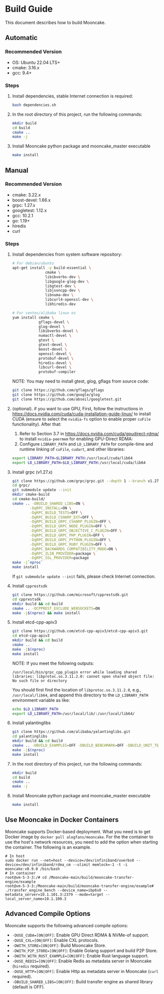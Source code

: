 # Build Guide

This document describes how to build Mooncake.

## Automatic

### Recommended Version
- OS: Ubuntu 22.04 LTS+
- cmake: 3.16.x
- gcc: 9.4+

### Steps
1. Install dependencies, stable Internet connection is required:
   ```bash
   bash dependencies.sh
   ```

2. In the root directory of this project, run the following commands:
   ```bash
   mkdir build
   cd build
   cmake ..
   make -j
   ```
3. Install Mooncake python package and mooncake_master executable
   ```bash
   make install
   ```

## Manual

### Recommended Version
- cmake: 3.22.x
- boost-devel: 1.66.x
- grpc: 1.27.x
- googletest: 1.12.x
- gcc: 10.2.1
- go: 1.19+
- hiredis
- curl

### Steps

1. Install dependencies from system software repository:
    ```bash
    # For debian/ubuntu
    apt-get install -y build-essential \
                   cmake \
                   libibverbs-dev \
                   libgoogle-glog-dev \
                   libgtest-dev \
                   libjsoncpp-dev \
                   libnuma-dev \
                   libcurl4-openssl-dev \
                   libhiredis-dev

    # For centos/alibaba linux os
    yum install cmake \
                gflags-devel \
                glog-devel \
                libibverbs-devel \
                numactl-devel \
                gtest \
                gtest-devel \
                boost-devel \
                openssl-devel \
                protobuf-devel \
                hiredis-devel \
                libcurl-devel \
                protobuf-compiler 
    ```
    NOTE: You may need to install gtest, glog, gflags from source code:
    ```bash
    git clone https://github.com/gflags/gflags
    git clone https://github.com/google/glog
    git clone https://github.com/abseil/googletest.git
    ```

1. (optional). if you want to use GPU,
    First, follow the instructions in https://docs.nvidia.com/cuda/cuda-installation-guide-linux/ to install CUDA (ensure to select the `nvidia-fs` option to enable proper `cuFile` functionality). After that:
    1) Refer to Section 3.7 in https://docs.nvidia.com/cuda/gpudirect-rdma/ to install `nvidia-peermem` for enabling GPU-Direct RDMA:
    2) Configure `LIBRARY_PATH` and `LD_LIBRARY_PATH` for compile-time and runtime linking of `cuFile`, `cudart`, and other libraries:
    ```bash
    export LIBRARY_PATH=$LIBRARY_PATH:/usr/local/cuda/lib64
    export LD_LIBRARY_PATH=$LD_LIBRARY_PATH:/usr/local/cuda/lib64
    ```

2. Install grpc (v1.27.x)
    ```bash
    git clone https://github.com/grpc/grpc.git --depth 1 --branch v1.27.x
    cd grpc/
    git submodule update --init
    mkdir cmake-build
    cd cmake-build/
    cmake .. -DBUILD_SHARED_LIBS=ON \
            -DgRPC_INSTALL=ON \
            -DgRPC_BUILD_TESTS=OFF \
            -DgRPC_BUILD_CSHARP_EXT=OFF \
            -DgRPC_BUILD_GRPC_CSHARP_PLUGIN=OFF \
            -DgRPC_BUILD_GRPC_NODE_PLUGIN=OFF \
            -DgRPC_BUILD_GRPC_OBJECTIVE_C_PLUGIN=OFF \
            -DgRPC_BUILD_GRPC_PHP_PLUGIN=OFF \
            -DgRPC_BUILD_GRPC_PYTHON_PLUGIN=OFF \
            -DgRPC_BUILD_GRPC_RUBY_PLUGIN=OFF \
            -DgRPC_BACKWARDS_COMPATIBILITY_MODE=ON \
            -DgRPC_ZLIB_PROVIDER=package \
            -DgRPC_SSL_PROVIDER=package
    make -j`nproc`
    make install
    ```
    If `git submodule update --init` fails, please check Internet connection.

3. Install `cpprestsdk`
    ```bash
    git clone https://github.com/microsoft/cpprestsdk.git
    cd cpprestsdk
    mkdir build && cd build
    cmake .. -DCPPREST_EXCLUDE_WEBSOCKETS=ON
    make -j$(nproc) && make install
    ```

4. Install etcd-cpp-apiv3
    ```bash
    git clone https://github.com/etcd-cpp-apiv3/etcd-cpp-apiv3.git
    cd etcd-cpp-apiv3
    mkdir build && cd build
    cmake ..
    make -j$(nproc)
    make install
    ```
    NOTE: If you meet the following outputs:
    ```
    /usr/local/bin/grpc_cpp_plugin error while loading shared libraries: libprotoc.so.3.11.2.0: cannot open shared object file: No such file or directory
    ```
    You should first find the location of `libprotoc.so.3.11.2.0`, e.g., `/usr/local/lib64`, and append this directory to the `LD_LIBRARY_PATH` environment variable as like:
    ```bash
    echo $LD_LIBRARY_PATH
    export LD_LIBRARY_PATH=/usr/local/lib/:/usr/local/lib64/
    ```
5. Install yalantinglibs
    ```bash
    git clone https://github.com/alibaba/yalantinglibs.git
    cd yalantinglibs
    mkdir build && cd build
    cmake .. -DBUILD_EXAMPLES=OFF -DBUILD_BENCHMARK=OFF -DBUILD_UNIT_TESTS=OFF
    make -j$(nproc)
    make install
    ```

6. In the root directory of this project, run the following commands:
   ```bash
   mkdir build
   cd build
   cmake ..
   make -j
   ```

7. Install Mooncake python package and mooncake_master executable
   ```bash
   make install
   ```

## Use Mooncake in Docker Containers
Mooncake supports Docker-based deployment. What you need is to get Docker image by `docker pull alogfans/mooncake`.
For the the container to use the host's network resources, you need to add the option when starting the container. The following is an example.

```
# In host
sudo docker run --net=host --device=/dev/infiniband/uverbs0 --device=/dev/infiniband/rdma_cm --ulimit memlock=-1 -t -i mooncake:v0.9.0 /bin/bash
# In container
root@vm-5-3-3:/# cd /Mooncake-main/build/mooncake-transfer-engine/example
root@vm-5-3-3:/Mooncake-main/build/mooncake-transfer-engine/example# ./transfer_engine_bench --device_name=ibp6s0 --metadata_server=10.1.101.3:2379 --mode=target --local_server_name=10.1.100.3
```

## Advanced Compile Options
Mooncake supports the following advanced compile options:
- `-DUSE_CUDA=[ON|OFF]`: Enable GPU Direct RDMA & NVMe-of support. 
- `-DUSE_CXL=[ON|OFF]`: Enable CXL protocols. 
- `-DWITH_STORE=[ON|OFF]`: Build Mooncake Store.
- `-DWITH_P2P_STORE=[ON|OFF]`: Enable Golang support and build P2P Store. 
- `-DWITH_WITH_RUST_EXAMPLE=[ON|OFF]`: Enable Rust language support.
- `-DUSE_REDIS=[ON|OFF]`: Enable Redis as metadata server in Mooncake (`hiredis` required).
- `-DUSE_HTTP=[ON|OFF]`: Enable Http as metadata server in Mooncake (`curl` required).
- `-DBUILD_SHARED_LIBS=[ON|OFF]`: Build transfer engine as shared library (default is OFF).

